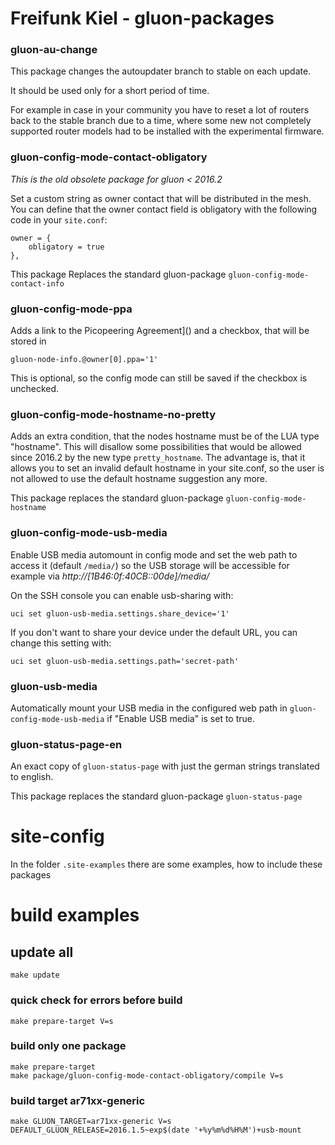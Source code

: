 Freifunk Kiel - gluon-packages
============================

### gluon-au-change

This package changes the autoupdater branch to stable on each update.

It should be used only for a short period of time. 

For example in case in your community you have to reset a lot of routers
back to the stable branch due to a time, where some new not completely supported
router models had to be installed with the experimental firmware.

### gluon-config-mode-contact-obligatory

_This is the old obsolete package for gluon < 2016.2_

Set a custom string as owner contact that will be distributed in the mesh. 
You can define that the owner contact field is obligatory with the following 
code in your `site.conf`:

    owner = {
        obligatory = true
    },

This package Replaces the standard gluon-package `gluon-config-mode-contact-info`

### gluon-config-mode-ppa

Adds a link to the Picopeering Agreement]() and a checkbox, that will be stored in

    gluon-node-info.@owner[0].ppa='1'

This is optional, so the config mode can still be saved if the checkbox is unchecked.


### gluon-config-mode-hostname-no-pretty

Adds an extra condition, that the nodes hostname must be of the LUA type "hostname". 
This will disallow some possibilities that would be allowed since 2016.2 by the new
type `pretty_hostname`. The advantage is, that it allows you to set an invalid default
hostname in your site.conf, so the user is not allowed to use the default hostname 
suggestion any more.

This package replaces the standard gluon-package `gluon-config-mode-hostname`


### gluon-config-mode-usb-media

Enable USB media automount in config mode and set the web path to access it 
(default `/media/`) so the USB storage will be accessible for example via _http://\[1B46:0f:40CB::00de]/media/_

On the SSH console you can enable usb-sharing with:

    uci set gluon-usb-media.settings.share_device='1'

If you don't want to share your device under the default URL, you can change this setting with:

    uci set gluon-usb-media.settings.path='secret-path'

### gluon-usb-media

Automatically mount your USB media in the configured web path
in `gluon-config-mode-usb-media` if "Enable USB media" is set to true.

### gluon-status-page-en

An exact copy of `gluon-status-page` with just the german strings translated to english.

This package replaces the standard gluon-package `gluon-status-page`

# site-config

In the folder `.site-examples` there are some examples, how to include these packages

# build examples

## update all

    make update

### quick check for errors before build

    make prepare-target V=s

### build only one package

    make prepare-target
    make package/gluon-config-mode-contact-obligatory/compile V=s

### build target ar71xx-generic

    make GLUON_TARGET=ar71xx-generic V=s DEFAULT_GLUON_RELEASE=2016.1.5~exp$(date '+%y%m%d%H%M')+usb-mount          
